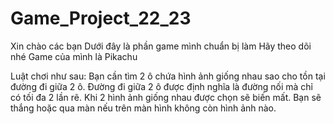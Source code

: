 # Game_Project_22_23
Xin chào các bạn
Dưới đây là phần game mình chuẩn bị làm
Hãy theo dõi nhé
Game của mình là Pikachu

Luật chơi như sau: 
  Bạn cần tìm 2 ô chứa hình ảnh giống nhau sao cho tồn tại đường đi giữa 2 ô.
  Đường đi giữa 2 ô được định nghĩa là đường nối mà chỉ có tối đa 2 lần rẽ.
  Khi 2 hình ảnh giống nhau được chọn sẽ biến mất.
  Bạn sẽ thắng hoặc qua màn nếu trên màn hình không còn hình ảnh nào.
